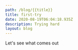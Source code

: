 ```yaml
---
path: /blog/{{title}}
title: first-try
date: 2020-08-19T06:04:18.935Z
description: Trying hard
layout: blog
---
```

Let's see what comes out
